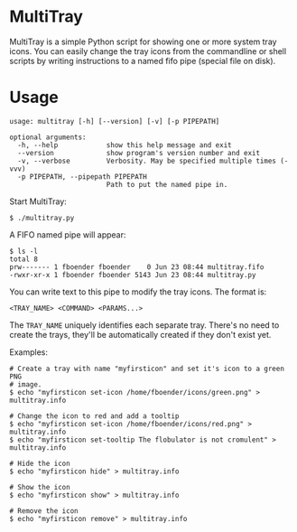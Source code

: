 # MultiTray

MultiTray is a simple Python script for showing one or more system tray icons.
You can easily change the tray icons from the commandline or shell scripts by
writing instructions to a named fifo pipe (special file on disk).

# Usage

    usage: multitray [-h] [--version] [-v] [-p PIPEPATH]

    optional arguments:
      -h, --help            show this help message and exit
      --version             show program's version number and exit
      -v, --verbose         Verbosity. May be specified multiple times (-vvv)
      -p PIPEPATH, --pipepath PIPEPATH
                            Path to put the named pipe in.

Start MultiTray:

    $ ./multitray.py

A FIFO named pipe will appear:

    $ ls -l
    total 8
    prw------- 1 fboender fboender    0 Jun 23 08:44 multitray.fifo
    -rwxr-xr-x 1 fboender fboender 5143 Jun 23 08:44 multitray.py

You can write text to this pipe to modify the tray icons. The format is:

    <TRAY_NAME> <COMMAND> <PARAMS...>

The `TRAY_NAME` uniquely identifies each separate tray. There's no need to
create the trays, they'll be automatically created if they don't exist yet.

Examples:

    # Create a tray with name "myfirsticon" and set it's icon to a green PNG
    # image.
    $ echo "myfirsticon set-icon /home/fboender/icons/green.png" > multitray.info

    # Change the icon to red and add a tooltip
    $ echo "myfirsticon set-icon /home/fboender/icons/red.png" > multitray.info
    $ echo "myfirsticon set-tooltip The flobulator is not cromulent" > multitray.info

    # Hide the icon
    $ echo "myfirsticon hide" > multitray.info

    # Show the icon
    $ echo "myfirsticon show" > multitray.info

    # Remove the icon
    $ echo "myfirsticon remove" > multitray.info
